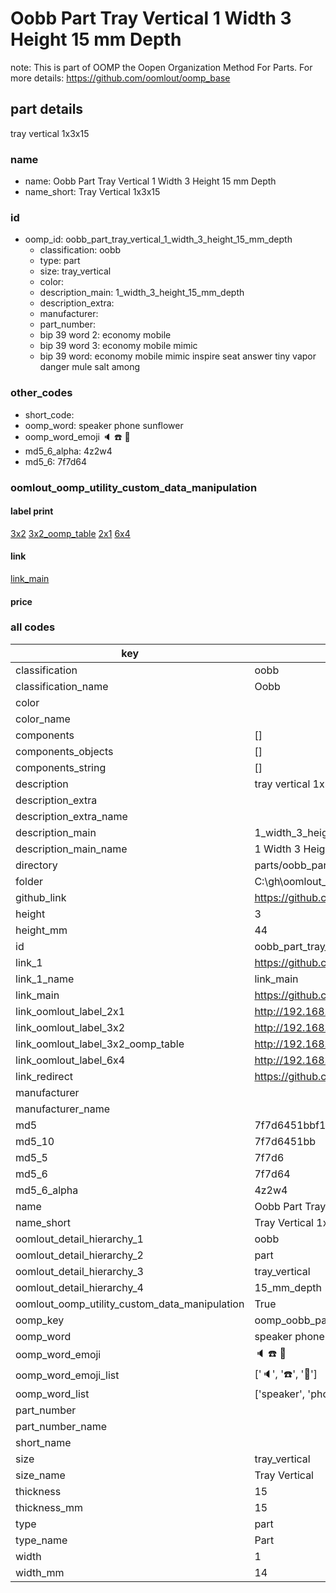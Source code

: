 # Oobb Part Tray Vertical 1 Width 3 Height 15 mm Depth  

note: This is part of OOMP the Oopen Organization Method For Parts. For more details: https://github.com/oomlout/oomp_base

##  part details
  



tray vertical 1x3x15



### name
* name: Oobb Part Tray Vertical 1 Width 3 Height 15 mm Depth
* name_short: Tray Vertical 1x3x15 
### id
* oomp_id: oobb_part_tray_vertical_1_width_3_height_15_mm_depth
  * classification: oobb
  * type: part
  * size: tray_vertical
  * color: 
  * description_main: 1_width_3_height_15_mm_depth
  * description_extra: 
  * manufacturer: 
  * part_number: 
  * bip 39 word 2: economy mobile
  * bip 39 word 3: economy mobile mimic
  * bip 39 word: economy mobile mimic inspire seat answer tiny vapor danger mule salt among

### other_codes
* short_code: 
* oomp_word: speaker phone sunflower
* oomp_word_emoji :speaker: :phone: :sunflower:
* md5_6_alpha: 4z2w4
* md5_6: 7f7d64






### oomlout_oomp_utility_custom_data_manipulation
#### label print
[3x2](http://192.168.1.245:1112/?label=oomp%204z2w4)
[3x2_oomp_table](http://192.168.1.108:1112/?label=oomp%204z2w4)
[2x1](http://192.168.1.242:1112/?label=oomp%204z2w4)
[6x4](http://192.168.1.55:1112/?label=oomp%204z2w4)    

#### link

[link_main](https://github.com/oomlout/oomlout_oobb_version_4_generated_parts/tree/main/navigation_oomp/oobb/part/tray_vertical/1_width_3_height_15_mm_depth/part)                              

#### price







### all codes 
| key | value |  
| --- | --- |  
| classification | oobb |  
| classification_name | Oobb |  
| color |  |  
| color_name |  |  
| components | [] |  
| components_objects | [] |  
| components_string | [] |  
| description | tray vertical 1x3x15 |  
| description_extra |  |  
| description_extra_name |  |  
| description_main | 1_width_3_height_15_mm_depth |  
| description_main_name | 1 Width 3 Height 15 mm Depth |  
| directory | parts/oobb_part_tray_vertical_1_width_3_height_15_mm_depth |  
| folder | C:\gh\oomlout_oobb_version_4_generated_parts\parts\oobb_part_tray_vertical_1_width_3_height_15_mm_depth |  
| github_link | https://github.com/oomlout/oomlout_oomp_part_src/tree/main/parts/oobb_part_tray_vertical_1_width_3_height_15_mm_depth |  
| height | 3 |  
| height_mm | 44 |  
| id | oobb_part_tray_vertical_1_width_3_height_15_mm_depth |  
| link_1 | https://github.com/oomlout/oomlout_oobb_version_4_generated_parts/tree/main/navigation_oomp/oobb/part/tray_vertical/1_width_3_height_15_mm_depth/part |  
| link_1_name | link_main |  
| link_main | https://github.com/oomlout/oomlout_oobb_version_4_generated_parts/tree/main/navigation_oomp/oobb/part/tray_vertical/1_width_3_height_15_mm_depth/part |  
| link_oomlout_label_2x1 | http://192.168.1.242:1112/?label=oomp%204z2w4 |  
| link_oomlout_label_3x2 | http://192.168.1.245:1112/?label=oomp%204z2w4 |  
| link_oomlout_label_3x2_oomp_table | http://192.168.1.108:1112/?label=oomp%204z2w4 |  
| link_oomlout_label_6x4 | http://192.168.1.55:1112/?label=oomp%204z2w4 |  
| link_redirect | https://github.com/oomlout/oomlout_oobb_version_4_generated_parts/tree/main/parts/oobb_tray_vertical_01_03_15 |  
| manufacturer |  |  
| manufacturer_name |  |  
| md5 | 7f7d6451bbf17c4c26e1275519a39a31 |  
| md5_10 | 7f7d6451bb |  
| md5_5 | 7f7d6 |  
| md5_6 | 7f7d64 |  
| md5_6_alpha | 4z2w4 |  
| name | Oobb Part Tray Vertical 1 Width 3 Height 15 mm Depth |  
| name_short | Tray Vertical 1x3x15  |  
| oomlout_detail_hierarchy_1 | oobb |  
| oomlout_detail_hierarchy_2 | part |  
| oomlout_detail_hierarchy_3 | tray_vertical |  
| oomlout_detail_hierarchy_4 | 15_mm_depth |  
| oomlout_oomp_utility_custom_data_manipulation | True |  
| oomp_key | oomp_oobb_part_tray_vertical_1_width_3_height_15_mm_depth |  
| oomp_word | speaker phone sunflower |  
| oomp_word_emoji | :speaker: :phone: :sunflower: |  
| oomp_word_emoji_list | [':speaker:', ':phone:', ':sunflower:'] |  
| oomp_word_list | ['speaker', 'phone', 'sunflower'] |  
| part_number |  |  
| part_number_name |  |  
| short_name |  |  
| size | tray_vertical |  
| size_name | Tray Vertical |  
| thickness | 15 |  
| thickness_mm | 15 |  
| type | part |  
| type_name | Part |  
| width | 1 |  
| width_mm | 14 |  
